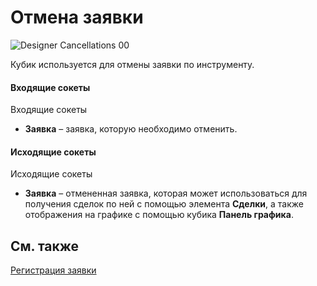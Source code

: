 # Отмена заявки

![Designer Cancellations 00](~/images/Designer_Cancellations_00.png)

Кубик используется для отмены заявки по инструменту.

#### Входящие сокеты

Входящие сокеты

- **Заявка** – заявка, которую необходимо отменить.

#### Исходящие сокеты

Исходящие сокеты

- **Заявка** – отмененная заявка, которая может использоваться для получения сделок по ней с помощью элемента **Сделки**, а также отображения на графике с помощью кубика **Панель графика**.

## См. также

[Регистрация заявки](Designer_Position_opening.md)
